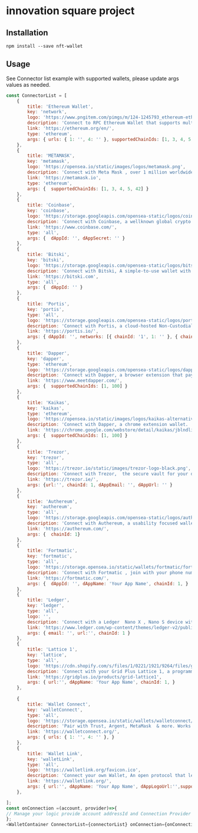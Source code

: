# innovation square project

## Installation

``` npm install --save nft-wallet ```

## Usage
See Connector list example with supported wallets, please update args values as needed.
```javascript
const ConnectorList = [
    {
        title: 'Ethereum Wallet',
        key: 'network',
        logo: 'https://www.pngitem.com/pimgs/m/124-1245793_ethereum-eth-icon-ethereum-png-transparent-png.png',
        description: 'Connect to RPC Ethereum Wallet that supports multiple chains.',
        link: 'https://ethereum.org/en/',
        type: 'ethereum',
        args: { urls: { 1: '', 4: '' }, supportedChainIds: [1, 3, 4, 5, 42] }
    },
    {
        title: 'METAMASK',
        key: 'metamask',
        logo: 'https://opensea.io/static/images/logos/metamask.png',
        description: 'Connect with Meta Mask , over 1 million worldwide  users trusted wallet.',
        link: 'https://metamask.io',
        type: 'ethereum',
        args: {  supportedChainIds: [1, 3, 4, 5, 42] }
    },
    {
        title: 'Coinbase',
        key: 'coinbase',
        logo: 'https://storage.googleapis.com/opensea-static/logos/coinbasewallet-logo.png',
        description: 'Connect with Coinbase, a wellknown global crypto currency wallet.',
        link: 'https://www.coinbase.com/',
        type: 'all',
        args: {  dAppId: '', dAppSecret: '' }
    },
    {
        title: 'Bitski',
        key: 'bitski',
        logo: 'https://storage.googleapis.com/opensea-static/logos/bitski.png',
        description: 'Connect with Bitski, A simple-to-use wallet with email and password.',
        link: 'https://bitski.com',
        type: 'all',
        args: {  dAppId: '' }
    },
    {
        title: 'Portis',
        key: 'portis',
        type: 'all',
        logo: 'https://storage.googleapis.com/opensea-static/logos/portis.png',
        description: 'Connect with Portis, a cloud-hosted Non-Custodial Blockchain wallet ',
        link: 'https://portis.io/',
        args: { dAppId: '', networks: [{ chainId: '1', 1: '' }, { chainId: '4', 4: '' }] }
    },
    {
        title: 'Dapper',
        key: 'dapper',
        type: 'ethereum',
        logo: 'https://storage.googleapis.com/opensea-static/logos/dapper-icon.png',
        description: 'Connect with Dapper, a browser extension that pays gas fee for you. ',
        link: 'https://www.meetdapper.com/',
        args: {  supportedChainIds: [1, 100] }
    },
    {
        title: 'Kaikas',
        key: 'kaikas',
        type: 'ethereum',
        logo: 'https://opensea.io/static/images/logos/kaikas-alternative.png',
        description: 'Connect with Dapper, a chrome extension wallet. ',
        link: 'https://chrome.google.com/webstore/detail/kaikas/jblndlipeogpafnldhgmapagcccfchpi/',
        args: {  supportedChainIds: [1, 100] }
    },
    {
        title: 'Trezor',
        key: 'trezor',
        type: 'all',
        logo: 'https://trezor.io/static/images/trezor-logo-black.png',
        description: 'Connect with Trezor,  the secure vault for your digital assets."',
        link: 'https://trezor.ie/',
        args: {url:'', chainId: 1, dAppEmail: '', dAppUrl: '' }
    },
    {
        title: 'Authereum',
        key: 'authereum',
        type: 'all',
        logo: 'https://storage.googleapis.com/opensea-static/logos/authereum.png',
        description: 'Connect with Authereum, a usability focused wallet with no transaction fee.',
        link: 'https://authereum.com/',
        args: {  chainId: 1}
    },
    {
        title: 'Fortmatic',
        key: 'fortmatic',
        type: 'all',
        logo: 'https://storage.opensea.io/static/wallets/fortmatic/fortmatic.png',
        description: 'Connect with Fortmatic , join with your phone number on any device.',
        link: 'https://fortmatic.com/',
        args: {  dAppId: '', dAppName: 'Your App Name', chainId: 1, }
    },
    {
        title: 'Ledger',
        key: 'ledger',
        type: 'all',
        logo: '',
        description: 'Connect with a Ledger  Nano X , Nano S device with Bluetooth or USB.',
        link: 'https://www.ledger.com/wp-content/themes/ledger-v2/public/images/ledger.svg',
        args: { email: '', url:'', chainId: 1 }
    },
    {
        title: 'Lattice 1',
        key: 'lattice',
        type: 'all',
        logo: 'https://cdn.shopify.com/s/files/1/0221/1921/9264/files/grid-plus-logo-white_180x.png?v=1607610627',
        description: 'Connect with your Grid Plus Lattice 1, a programmable hardware wallet.',
        link: 'https://gridplus.io/products/grid-lattice1',
        args: { url:'', dAppName: 'Your App Name', chainId: 1, }
    },
    
    {
        title: 'Wallet Connect',
        key: 'walletConnect',
        type: 'all',
        logo: 'https://storage.opensea.io/static/wallets/walletconnect/walletconnect.png',
        description: 'Pair with Trust, Argent, MetaMask  & more. Works from any browser, without an extension.',
        link: 'https://walletconnect.org/',
        args: { urls: { 1: '', 4: '' }, }
    },
    {
        title: 'Wallet Link',
        key: 'walletLink',
        type: 'all',
        logo: 'https://walletlink.org/favicon.ico',
        description: 'Connect your own Wallet, An open protocol that lets to connect mobile wallets',
        link: 'https://walletlink.org/',
        args: { url:'', dAppName: 'Your App Name', dAppLogoUrl:'',supportedChainIds: [1, 100] }
    },

];
const onConnection =(account, provider)=>{
// Manage your logic provide account addressId and Connection Provider
};
<WalletContainer ConnectorList={connectorList} onConnection={onConnection}/>

```
